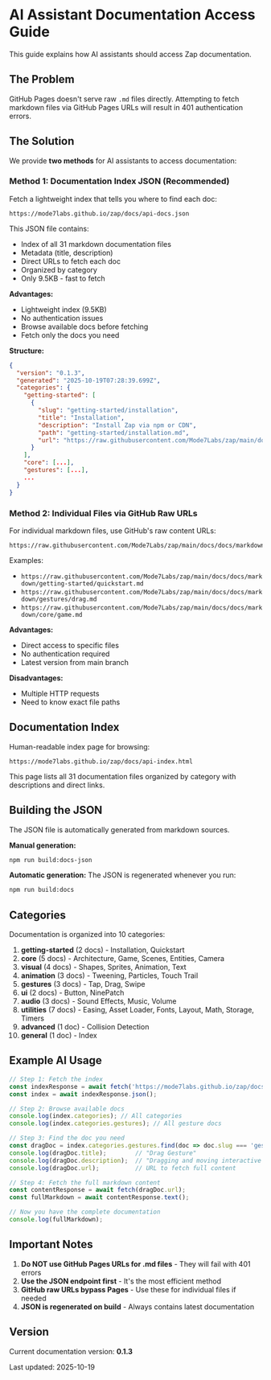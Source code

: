 # AI Assistant Documentation Access Guide

This guide explains how AI assistants should access Zap documentation.

## The Problem

GitHub Pages doesn't serve raw `.md` files directly. Attempting to fetch markdown files via GitHub Pages URLs will result in 401 authentication errors.

## The Solution

We provide **two methods** for AI assistants to access documentation:

### Method 1: Documentation Index JSON (Recommended)

Fetch a lightweight index that tells you where to find each doc:

```
https://mode7labs.github.io/zap/docs/api-docs.json
```

This JSON file contains:
- Index of all 31 markdown documentation files
- Metadata (title, description)
- Direct URLs to fetch each doc
- Organized by category
- Only 9.5KB - fast to fetch

**Advantages:**
- Lightweight index (9.5KB)
- No authentication issues
- Browse available docs before fetching
- Fetch only the docs you need

**Structure:**
```json
{
  "version": "0.1.3",
  "generated": "2025-10-19T07:28:39.699Z",
  "categories": {
    "getting-started": [
      {
        "slug": "getting-started/installation",
        "title": "Installation",
        "description": "Install Zap via npm or CDN",
        "path": "getting-started/installation.md",
        "url": "https://raw.githubusercontent.com/Mode7Labs/zap/main/docs/docs/markdown/getting-started/installation.md"
      }
    ],
    "core": [...],
    "gestures": [...],
    ...
  }
}
```

### Method 2: Individual Files via GitHub Raw URLs

For individual markdown files, use GitHub's raw content URLs:

```
https://raw.githubusercontent.com/Mode7Labs/zap/main/docs/docs/markdown/{category}/{file}.md
```

Examples:
- `https://raw.githubusercontent.com/Mode7Labs/zap/main/docs/docs/markdown/getting-started/quickstart.md`
- `https://raw.githubusercontent.com/Mode7Labs/zap/main/docs/docs/markdown/gestures/drag.md`
- `https://raw.githubusercontent.com/Mode7Labs/zap/main/docs/docs/markdown/core/game.md`

**Advantages:**
- Direct access to specific files
- No authentication required
- Latest version from main branch

**Disadvantages:**
- Multiple HTTP requests
- Need to know exact file paths

## Documentation Index

Human-readable index page for browsing:
```
https://mode7labs.github.io/zap/docs/api-index.html
```

This page lists all 31 documentation files organized by category with descriptions and direct links.

## Building the JSON

The JSON file is automatically generated from markdown sources.

**Manual generation:**
```bash
npm run build:docs-json
```

**Automatic generation:**
The JSON is regenerated whenever you run:
```bash
npm run build:docs
```

## Categories

Documentation is organized into 10 categories:

1. **getting-started** (2 docs) - Installation, Quickstart
2. **core** (5 docs) - Architecture, Game, Scenes, Entities, Camera
3. **visual** (4 docs) - Shapes, Sprites, Animation, Text
4. **animation** (3 docs) - Tweening, Particles, Touch Trail
5. **gestures** (3 docs) - Tap, Drag, Swipe
6. **ui** (2 docs) - Button, NinePatch
7. **audio** (3 docs) - Sound Effects, Music, Volume
8. **utilities** (7 docs) - Easing, Asset Loader, Fonts, Layout, Math, Storage, Timers
9. **advanced** (1 doc) - Collision Detection
10. **general** (1 doc) - Index

## Example AI Usage

```javascript
// Step 1: Fetch the index
const indexResponse = await fetch('https://mode7labs.github.io/zap/docs/api-docs.json');
const index = await indexResponse.json();

// Step 2: Browse available docs
console.log(index.categories); // All categories
console.log(index.categories.gestures); // All gesture docs

// Step 3: Find the doc you need
const dragDoc = index.categories.gestures.find(doc => doc.slug === 'gestures/drag');
console.log(dragDoc.title);        // "Drag Gesture"
console.log(dragDoc.description);  // "Dragging and moving interactive entities"
console.log(dragDoc.url);          // URL to fetch full content

// Step 4: Fetch the full markdown content
const contentResponse = await fetch(dragDoc.url);
const fullMarkdown = await contentResponse.text();

// Now you have the complete documentation
console.log(fullMarkdown);
```

## Important Notes

1. **Do NOT use GitHub Pages URLs for .md files** - They will fail with 401 errors
2. **Use the JSON endpoint first** - It's the most efficient method
3. **GitHub raw URLs bypass Pages** - Use these for individual files if needed
4. **JSON is regenerated on build** - Always contains latest documentation

## Version

Current documentation version: **0.1.3**

Last updated: 2025-10-19
